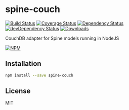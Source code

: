 # spine-couch

[![Build Status][ci-master]][travis-ci]
[![Coverage Status][coverage-master]][coveralls]
[![Dependency Status][dependency]][david]
[![devDependency Status][dev-dependency]][david-dev]
[![Downloads][downloads]][npm]

CouchDB adapter for Spine models running in NodeJS

[![NPM][npm-stats]][npm]

## Installation
```sh
npm install --save spine-couch
```

## License

MIT

  [ci-master]: https://img.shields.io/travis/nextorigin/spine-couch/master.svg?style=flat-square
  [travis-ci]: https://travis-ci.org/nextorigin/spine-couch
  [coverage-master]: https://img.shields.io/coveralls/nextorigin/spine-couch/master.svg?style=flat-square
  [coveralls]: https://coveralls.io/r/nextorigin/spine-couch
  [dependency]: https://img.shields.io/david/nextorigin/spine-couch.svg?style=flat-square
  [david]: https://david-dm.org/nextorigin/spine-couch
  [dev-dependency]: https://img.shields.io/david/dev/nextorigin/spine-couch.svg?style=flat-square
  [david-dev]: https://david-dm.org/nextorigin/spine-couch?type=dev
  [downloads]: https://img.shields.io/npm/dm/spine-couch.svg?style=flat-square
  [npm]: https://www.npmjs.org/package/spine-couch
  [npm-stats]: https://nodei.co/npm/spine-couch.png?downloads=true&downloadRank=true&stars=true
